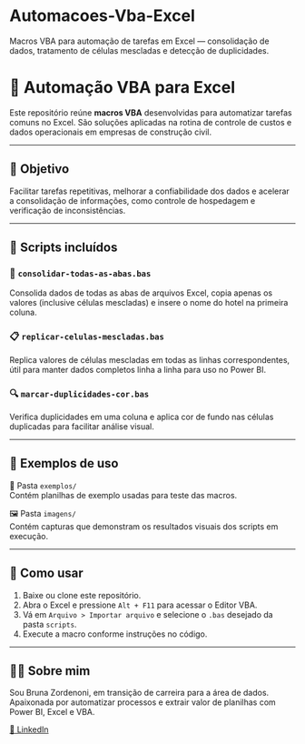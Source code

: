 # Automacoes-Vba-Excel
Macros VBA para automação de tarefas em Excel — consolidação de dados, tratamento de células mescladas e detecção de duplicidades.

# 🧰 Automação VBA para Excel

Este repositório reúne **macros VBA** desenvolvidas para automatizar tarefas comuns no Excel. São soluções aplicadas na rotina de controle de custos e dados operacionais em empresas de construção civil.

---

## 📌 Objetivo

Facilitar tarefas repetitivas, melhorar a confiabilidade dos dados e acelerar a consolidação de informações, como controle de hospedagem e verificação de inconsistências.

---

## 📂 Scripts incluídos

### 🔄 `consolidar-todas-as-abas.bas`
Consolida dados de todas as abas de arquivos Excel, copia apenas os valores (inclusive células mescladas) e insere o nome do hotel na primeira coluna.

### 📋 `replicar-celulas-mescladas.bas`
Replica valores de células mescladas em todas as linhas correspondentes, útil para manter dados completos linha a linha para uso no Power BI.

### 🔍 `marcar-duplicidades-cor.bas`
Verifica duplicidades em uma coluna e aplica cor de fundo nas células duplicadas para facilitar análise visual.

---

## 🧪 Exemplos de uso

📁 Pasta `exemplos/`  
Contém planilhas de exemplo usadas para teste das macros.

🖼️ Pasta `imagens/`  
Contém capturas que demonstram os resultados visuais dos scripts em execução.

---

## 🚀 Como usar

1. Baixe ou clone este repositório.
2. Abra o Excel e pressione `Alt + F11` para acessar o Editor VBA.
3. Vá em `Arquivo > Importar arquivo` e selecione o `.bas` desejado da pasta `scripts`.
4. Execute a macro conforme instruções no código.

---

## 👩‍💻 Sobre mim

Sou Bruna Zordenoni, em transição de carreira para a área de dados. Apaixonada por automatizar processos e extrair valor de planilhas com Power BI, Excel e VBA.

[🔗 LinkedIn](https://www.linkedin.com/in/bruna-zordenoni-096a011b2)
